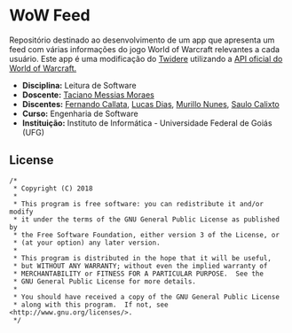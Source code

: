 # WoW Feed

Repositório destinado ao desenvolvimento de um app que apresenta um feed com várias informações do jogo World of Warcraft relevantes a cada usuário. Este app é uma modificação do [Twidere](https://github.com/TwidereProject/Twidere-Android) utilizando a [API oficial do World of Warcraft.](https://dev.battle.net/io-docs)

* **Disciplina:** Leitura de Software
* **Doscente:** [Taciano Messias Moraes](http://www.inf.ufg.br/node/984?device=mobile)
* **Discentes:** [Fernando Callata](https://github.com/fernandohre), [Lucas Dias](https://github.com/sampaiodias), [Murillo Nunes](https://github.com/murillonunes), [Saulo Calixto](https://github.com/saulocalixto)
* **Curso:** Engenharia de Software
* **Instituição:** Instituto de Informática - Universidade Federal de Goiás (UFG)

## License ##


    /*
     * Copyright (C) 2018
     *
     * This program is free software: you can redistribute it and/or modify
     * it under the terms of the GNU General Public License as published by
     * the Free Software Foundation, either version 3 of the License, or
     * (at your option) any later version.
     *
     * This program is distributed in the hope that it will be useful,
     * but WITHOUT ANY WARRANTY; without even the implied warranty of
     * MERCHANTABILITY or FITNESS FOR A PARTICULAR PURPOSE.  See the
     * GNU General Public License for more details.
     *
     * You should have received a copy of the GNU General Public License
     * along with this program.  If not, see <http://www.gnu.org/licenses/>.
     */

